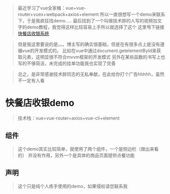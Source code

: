 > 最近学习了vue全家桶：vue+vue-router+vuex+webpack+axios+element
所以一直很想写一个demo来联系下，于是我疯狂找demo.....
最后找到了一个叫做技术胖的人写的视频加文字的demo教程，我觉得这样比较容易上手所以就选择了这个
这里甩下链接[快餐店收银系统](http://jspang.com/2017/05/22/vuedemo/)

>但是我这里要说的是。。。博主写的确实很基础，但是在有很多点上是没有遵循vue的开发模式的。
比如在vue中通过document.getelementById来获取元素，这明显很不符合mvvm框架的开发模式
另外在某些函数的书写上也写的不够简洁，未完成的挂单功能我也实现了完善

>总之，是非常感谢技术胖同志的无私奉献，在此给你打个广告hhhhh，虽然不一定有人看

# 快餐店收银demo

>技术栈：vue+vue-router+axios+vue-cli+element

## 组件
>这个demo其实比较简单，就使用了两个组件，一个是侧边栏（做出来看的）
并没有作用，另外一个是具体的商品页面提供点餐功能

## 声明
>这个只是纯个人练手使用的demo，如果侵权请您联系我
